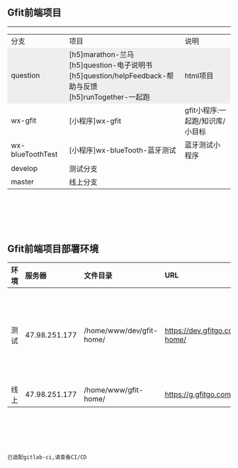 ## Gfit前端项目
---
<table>
<tr>
    <td > 分支 </td>
    <td > 项目 </td>
    <td> 说明 </td>
</tr>
<tr style='background:#eee;'>
    <td rowspan="4"> question <br/>
    <td rowspan="4"> [h5]marathon-兰马 <br/>[h5]question-电子说明书<br/>[h5]question/helpFeedback-帮助与反馈<br/>[h5]runTogether-一起跑</td>
    <td rowspan="4">html项目</td>
</tr>
<tr></tr>
<tr></tr><tr></tr><tr></tr><tr></tr>
<tr>
    <td > wx-gfit <br/>
    <td> [小程序]wx-gfit </td>
    <td>gfit小程序:一起跑/知识库/小目标 </td>
</tr>
<tr>
    <td > wx-blueToothTest <br/>
    <td> [小程序]wx-blueTooth-蓝牙测试 </td>
    <td>蓝牙测试小程序</td>
</tr>
<tr>
    <td > develop <br/>
    <td colspan="2"> 测试分支 </td>
</tr>
<tr>
    <td > master <br/>
    <td colspan="2"> 线上分支 </td>
</tr>
</table>






&ensp;
---
&ensp;

## Gfit前端项目部署环境

| 环境 | 服务器 | 文件目录 | URL | 说明 |
|:--|:--|:--|:--|:--|
| 测试 | 47.98.251.177 | /home/www/dev/gfit-home/ | https://dev.gfitgo.com/gfit-home/ | 每次push到develop分支都会触发CI/CD自动部署到该环境 |
| 线上 | 47.98.251.177 | /home/www/gfit-home/ | https://g.gfitgo.com/ | 目前无CI/CD |

&ensp;
---
&ensp;

```已适配gitlab-ci,请查看CI/CD```